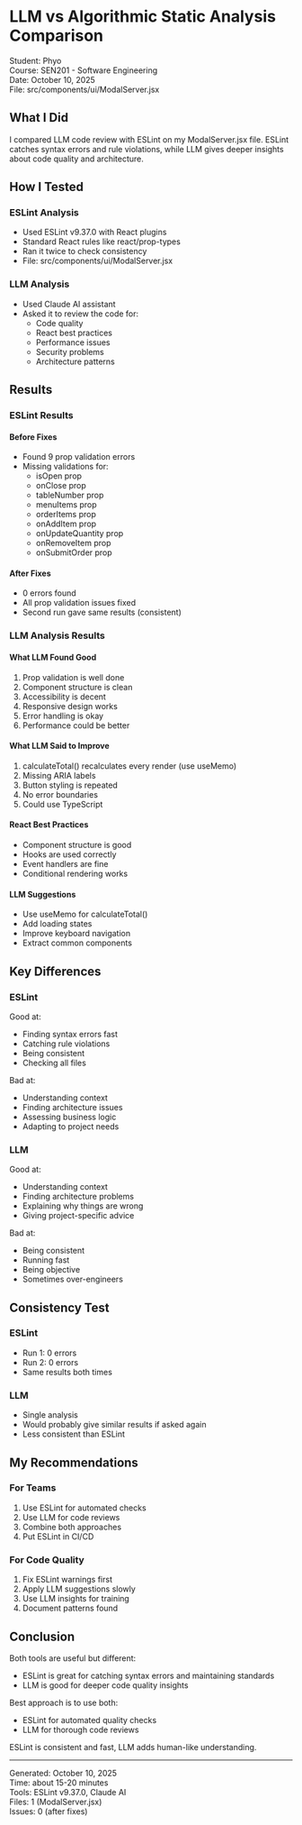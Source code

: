 # LLM vs Algorithmic Static Analysis Comparison

Student: Phyo  
Course: SEN201 - Software Engineering  
Date: October 10, 2025  
File: src/components/ui/ModalServer.jsx

## What I Did

I compared LLM code review with ESLint on my ModalServer.jsx file. ESLint catches syntax errors and rule violations, while LLM gives deeper insights about code quality and architecture.

## How I Tested

### ESLint Analysis
- Used ESLint v9.37.0 with React plugins
- Standard React rules like react/prop-types
- Ran it twice to check consistency
- File: src/components/ui/ModalServer.jsx

### LLM Analysis
- Used Claude AI assistant
- Asked it to review the code for:
  - Code quality
  - React best practices
  - Performance issues
  - Security problems
  - Architecture patterns

## Results

### ESLint Results

#### Before Fixes
- Found 9 prop validation errors
- Missing validations for:
  - isOpen prop
  - onClose prop
  - tableNumber prop
  - menuItems prop
  - orderItems prop
  - onAddItem prop
  - onUpdateQuantity prop
  - onRemoveItem prop
  - onSubmitOrder prop

#### After Fixes
- 0 errors found
- All prop validation issues fixed
- Second run gave same results (consistent)

### LLM Analysis Results

#### What LLM Found Good
1. Prop validation is well done
2. Component structure is clean
3. Accessibility is decent
4. Responsive design works
5. Error handling is okay
6. Performance could be better

#### What LLM Said to Improve
1. calculateTotal() recalculates every render (use useMemo)
2. Missing ARIA labels
3. Button styling is repeated
4. No error boundaries
5. Could use TypeScript

#### React Best Practices
- Component structure is good
- Hooks are used correctly
- Event handlers are fine
- Conditional rendering works

#### LLM Suggestions
- Use useMemo for calculateTotal()
- Add loading states
- Improve keyboard navigation
- Extract common components

## Key Differences

### ESLint
Good at:
- Finding syntax errors fast
- Catching rule violations
- Being consistent
- Checking all files

Bad at:
- Understanding context
- Finding architecture issues
- Assessing business logic
- Adapting to project needs

### LLM
Good at:
- Understanding context
- Finding architecture problems
- Explaining why things are wrong
- Giving project-specific advice

Bad at:
- Being consistent
- Running fast
- Being objective
- Sometimes over-engineers

## Consistency Test

### ESLint
- Run 1: 0 errors
- Run 2: 0 errors
- Same results both times

### LLM
- Single analysis
- Would probably give similar results if asked again
- Less consistent than ESLint

## My Recommendations

### For Teams
1. Use ESLint for automated checks
2. Use LLM for code reviews
3. Combine both approaches
4. Put ESLint in CI/CD

### For Code Quality
1. Fix ESLint warnings first
2. Apply LLM suggestions slowly
3. Use LLM insights for training
4. Document patterns found

## Conclusion

Both tools are useful but different:

- ESLint is great for catching syntax errors and maintaining standards
- LLM is good for deeper code quality insights

Best approach is to use both:
- ESLint for automated quality checks
- LLM for thorough code reviews

ESLint is consistent and fast, LLM adds human-like understanding.

---

Generated: October 10, 2025  
Time: about 15-20 minutes  
Tools: ESLint v9.37.0, Claude AI  
Files: 1 (ModalServer.jsx)  
Issues: 0 (after fixes)